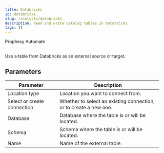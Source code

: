 ```yaml
---
title: Databricks
id: databricks
slug: /analysts/databricks
description: Read and write catalog tables in Databricks
tags: []
---
```


<span class="badge">Prophecy Automate</span><br/><br/>

Use a table from Databricks as an external source or target.

## Parameters

| Parameter                   | Description                                                       |
| --------------------------- | ----------------------------------------------------------------- |
| Location type               | Location you want to connect from.                                |
| Select or create connection | Whether to select an existing connection, or to create a new one. |
| Database                    | Database where the table is or will be located.                   |
| Schema                      | Schema where the table is or will be located.                     |
| Name                        | Name of the external table.                                       |
